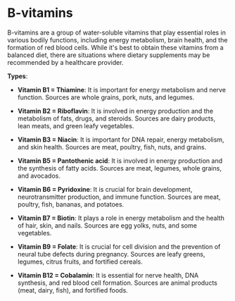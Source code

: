 # B-vitamins

B-vitamins are a group of water-soluble vitamins that play essential roles in various bodily functions, including energy metabolism, brain health, and the formation of red blood cells. While it's best to obtain these vitamins from a balanced diet, there are situations where dietary supplements may be recommended by a healthcare provider.

**Types**:

* **Vitamin B1 = Thiamine**: It is important for energy metabolism and nerve function. Sources are whole grains, pork, nuts, and legumes.

* **Vitamin B2 = Riboflavin**: It is involved in energy production and the metabolism of fats, drugs, and steroids. Sources are dairy products, lean meats, and green leafy vegetables.

* **Vitamin B3 = Niacin**: It is important for DNA repair, energy metabolism, and skin health. Sources are meat, poultry, fish, nuts, and grains.

* **Vitamin B5 = Pantothenic acid**: It is involved in energy production and the synthesis of fatty acids. Sources are meat, legumes, whole grains, and avocados.

* **Vitamin B6 = Pyridoxine**: It is crucial for brain development, neurotransmitter production, and immune function. Sources are meat, poultry, fish, bananas, and potatoes.

* **Vitamin B7 = Biotin**: It plays a role in energy metabolism and the health of hair, skin, and nails. Sources are egg yolks, nuts, and some vegetables.

* **Vitamin B9 = Folate**: It is crucial for cell division and the prevention of neural tube defects during pregnancy. Sources are leafy greens, legumes, citrus fruits, and fortified cereals.

* **Vitamin B12 = Cobalamin**: It is essential for nerve health, DNA synthesis, and red blood cell formation. Sources are animal products (meat, dairy, fish), and fortified foods.
